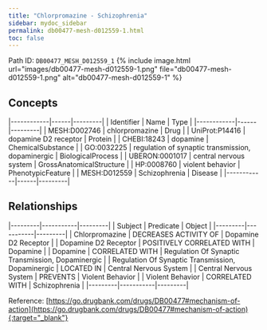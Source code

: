 ```yaml
---
title: "Chlorpromazine - Schizophrenia"
sidebar: mydoc_sidebar
permalink: db00477-mesh-d012559-1.html
toc: false 
---
```



Path ID: `DB00477_MESH_D012559_1`
{% include image.html url="images/db00477-mesh-d012559-1.png" file="db00477-mesh-d012559-1.png" alt="db00477-mesh-d012559-1" %}

## Concepts

|------------|------|---------|
| Identifier | Name | Type    |
|------------|------|---------|
| MESH:D002746 | chlorpromazine | Drug |
| UniProt:P14416 | dopamine D2 receptor | Protein |
| CHEBI:18243 | dopamine | ChemicalSubstance |
| GO:0032225 | regulation of synaptic transmission, dopaminergic | BiologicalProcess |
| UBERON:0001017 | central nervous system | GrossAnatomicalStructure |
| HP:0008760 | violent behavior | PhenotypicFeature |
| MESH:D012559 | Schizophrenia | Disease |
|------------|------|---------|

## Relationships

|---------|-----------|---------|
| Subject | Predicate | Object  |
|---------|-----------|---------|
| Chlorpromazine | DECREASES ACTIVITY OF | Dopamine D2 Receptor |
| Dopamine D2 Receptor | POSITIVELY CORRELATED WITH | Dopamine |
| Dopamine | CORRELATED WITH | Regulation Of Synaptic Transmission, Dopaminergic |
| Regulation Of Synaptic Transmission, Dopaminergic | LOCATED IN | Central Nervous System |
| Central Nervous System | PREVENTS | Violent Behavior |
| Violent Behavior | CORRELATED WITH | Schizophrenia |
|---------|-----------|---------|

Reference: [https://go.drugbank.com/drugs/DB00477#mechanism-of-action](https://go.drugbank.com/drugs/DB00477#mechanism-of-action){:target="_blank"}